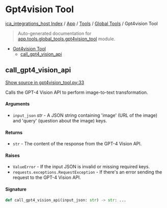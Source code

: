 # Gpt4vision Tool

[ica_integrations_host Index](../../../README.md#ica_integrations_host-index) / [App](../../index.md#app) / [Tools](../index.md#tools) / [Global Tools](./index.md#global-tools) / Gpt4vision Tool

> Auto-generated documentation for [app.tools.global_tools.gpt4vision_tool](https://github.ibm.com/destiny/ica_integrations_host/blob/main/app/tools/global_tools/gpt4vision_tool.py) module.

- [Gpt4vision Tool](#gpt4vision-tool)
  - [call_gpt4_vision_api](#call_gpt4_vision_api)

## call_gpt4_vision_api

[Show source in gpt4vision_tool.py:33](https://github.ibm.com/destiny/ica_integrations_host/blob/main/app/tools/global_tools/gpt4vision_tool.py#L33)

Calls the GPT-4 Vision API to perform image-to-text transformation.

#### Arguments

- `input_json` *str* - A JSON string containing 'image' (URL of the image) and 'query' (question about the image) keys.

#### Returns

- `str` - The content of the response from the GPT-4 Vision API.

#### Raises

- `ValueError` - If the input JSON is invalid or missing required keys.
- `requests.exceptions.RequestException` - If there's an error sending the request to the GPT-4 Vision API.

#### Signature

```python
def call_gpt4_vision_api(input_json: str) -> str: ...
```
